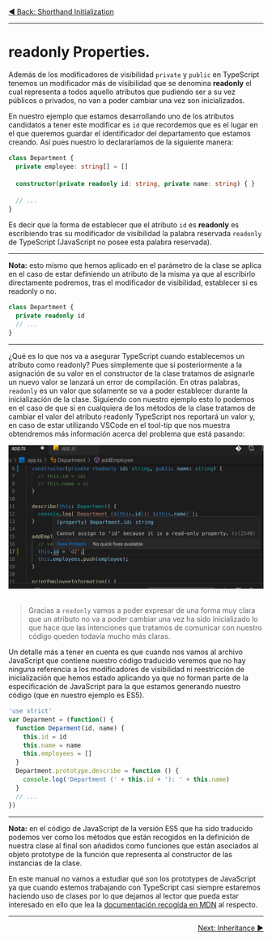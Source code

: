 <p align="left">
 <a href="05_07.md">◀ Back: Shorthand Initialization</a>
</p>

---

# readonly Properties.

Además de los modificadores de visibilidad `private` y `public` en TypeScript tenemos un modificador más de visibilidad que se denomina **readonly** el cual representa a todos aquello atributos que pudiendo ser a su vez públicos o privados, no van a poder cambiar una vez son inicializados. 

En nuestro ejemplo que estamos desarrollando uno de los atributos candidatos a tener este modificar es `id` que recordemos que es el lugar en el que queremos guardar el identificador del departamento que estamos creando. Así pues nuestro lo declararíamos de la siguiente manera:

```ts
class Department {
  private employee: string[] = []

  constructor(private readonly id: string, private name: string) { }

  // ...
}
```

Es decir que la forma de establecer que el atributo `id` es **readonly** es escribiendo tras su modificador de visibilidad la palabra reservada `readonly` de TypeScript (JavaScript no posee esta palabra reservada).

---
**Nota:** esto mismo que hemos aplicado en el parámetro de la clase se aplica en el caso de estar definiendo un atributo de la misma ya que al escribirlo directamente podremos, tras el modificador de visibilidad, establecer si es readonly o no.

```ts
class Department {
  private readonly id
  // ...
}
```

---

¿Qué es lo que nos va a asegurar TypeScript cuando establecemos un atributo como readonly? Pues simplemente que si posteriormente a la asignación de su valor en el constructor de la clase tratamos de asignarle un nuevo valor se lanzará un error de compilación. En otras palabras, `readonly` es un valor que solamente se va a poder establecer durante la inicialización de la clase. Siguiendo con nuestro ejemplo esto lo podemos en el caso de que si en cualquiera de los métodos de la clase tratamos de cambiar el valor del atributo readonly TypeScript nos reportará un valor y, en caso de estar utilizando VSCode en el tool-tip que nos muestra obtendremos más información acerca del problema que está pasando:

<div style='text-align: center'>
  <img src='images/05_13.png' />
</div>
<br />

> Gracias a `readonly` vamos a poder expresar de una forma muy clara que un atributo no va a poder cambiar una vez ha sido inicializado lo que hace que las intenciones que tratamos de comunicar con nuestro código queden todavía mucho más claras.

Un detalle más a tener en cuenta es que cuando nos vamos al archivo JavaScript que contiene nuestro código traducido veremos que no hay ninguna referencia a los modificadores de visibilidad ni reestricción de inicialización que hemos estado aplicando ya que no forman parte de la especificación de JavaScript para la que estamos generando nuestro código (que en nuestro ejemplo es ES5).

```js
'use strict'
var Deparment = (function() {
  function Deparment(id, name) {
    this.id = id
    this.name = name
    this.employees = []
  }
  Department.prototype.describe = function () {
    console.log('Department (' + this.id + '): ' + this.name)
  }
  // ...
})
```

---
**Nota:** en el código de JavaScript de la versión ES5 que ha sido traducido podemos ver como los métodos que están recogidos en la definición de nuestra clase al final son añadidos como funciones que están asociados al objeto prototype de la función que representa al constructor de las instancias de la clase.

En este manual no vamos a estudiar qué son los prototypes de JavaScript ya que cuando estemos trabajando con TypeScript casi siempre estaremos haciendo uso de clases por lo que dejamos al lector que pueda estar interesado en ello que lea la [documentación recogida en MDN](https://developer.mozilla.org/en-US/docs/Web/JavaScript/Reference/Global_Objects/Object) al respecto.

---

<p align="right">
 <a href="05_09.md">Next: Inheritance ▶</a>
</p>
